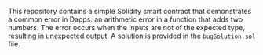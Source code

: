 This repository contains a simple Solidity smart contract that demonstrates a common error in Dapps: an arithmetic error in a function that adds two numbers. The error occurs when the inputs are not of the expected type, resulting in unexpected output. A solution is provided in the `bugSolution.sol` file.